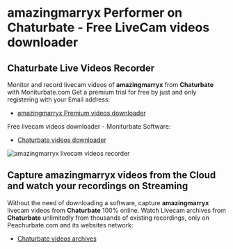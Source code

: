 # amazingmarryx Performer on Chaturbate - Free LiveCam videos downloader

## Chaturbate Live Videos Recorder

Monitor and record livecam videos of **amazingmarryx** from **Chaturbate** with Moniturbate.com
Get a premium trial for free by just and only registering with your Email address:
* [amazingmarryx Premium videos downloader](https://moniturbate.com/request-demo-licence-key.html)

Free livecam videos downloader - Moniturbate Software:
* [Chaturbate videos downloader](https://moniturbate.com/moniturbate-download-software.html)

![amazingmarryx livecam videos recorder](https://peachurnet.com/templates/moniturbate-software.png)


## Capture amazingmarryx videos from the Cloud and watch your recordings on Streaming

Without the need of downloading a software, capture **amazingmarryx** livecam videos from **Chaturbate** 100% online.
Watch Livecam archives from **Chaturbate** unlimitedly from thousands of existing recordings, only on Peachurbate.com and its websites network:
* [Chaturbate videos archives](https://peachurnet.com/)